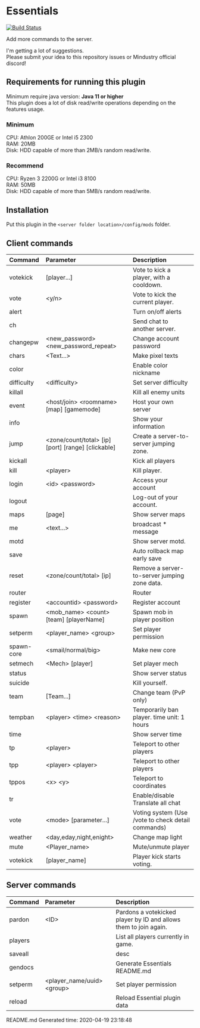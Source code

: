 # Essentials
[![Build Status](https://travis-ci.org/Kieaer/Essentials.svg?branch=master)](https://travis-ci.org/Kieaer/Essentials)

Add more commands to the server.

I'm getting a lot of suggestions.<br>
Please submit your idea to this repository issues or Mindustry official discord!

## Requirements for running this plugin
Minimum require java version: __Java 11 or higher__<br>
This plugin does a lot of disk read/write operations depending on the features usage.

### Minimum
CPU: Athlon 200GE or Intel i5 2300<br>
RAM: 20MB<br>
Disk: HDD capable of more than 2MB/s random read/write.

### Recommend
CPU: Ryzen 3 2200G or Intel i3 8100<br>
RAM: 50MB<br>
Disk: HDD capable of more than 5MB/s random read/write.

## Installation

Put this plugin in the ``<server folder location>/config/mods`` folder.

## Client commands

| Command | Parameter | Description |
|:---|:---|:--- |
| votekick | [player...] | Vote to kick a player, with a cooldown. |
| vote | &lt;y/n&gt; | Vote to kick the current player. |
| alert |  | Turn on/off alerts |
| ch |  | Send chat to another server. |
| changepw | &lt;new_password&gt; &lt;new_password_repeat&gt; | Change account password |
| chars | &lt;Text...&gt; | Make pixel texts |
| color |  | Enable color nickname |
| difficulty | &lt;difficulty&gt; | Set server difficulty |
| killall |  | Kill all enemy units |
| event | &lt;host/join&gt; &lt;roomname&gt; [map] [gamemode] | Host your own server |
| info |  | Show your information |
| jump | &lt;zone/count/total&gt; [ip] [port] [range] [clickable] | Create a server-to-server jumping zone. |
| kickall |  | Kick all players |
| kill | &lt;player&gt; | Kill player. |
| login | &lt;id&gt; &lt;password&gt; | Access your account |
| logout |  | Log-out of your account. |
| maps | [page] | Show server maps |
| me | &lt;text...&gt; | broadcast * message |
| motd |  | Show server motd. |
| save |  | Auto rollback map early save |
| reset | &lt;zone/count/total&gt; [ip] | Remove a server-to-server jumping zone data. |
| router |  | Router |
| register | &lt;accountid&gt; &lt;password&gt; | Register account |
| spawn | &lt;mob_name&gt; &lt;count&gt; [team] [playerName] | Spawn mob in player position |
| setperm | &lt;player_name&gt; &lt;group&gt; | Set player permission |
| spawn-core | &lt;smail/normal/big&gt; | Make new core |
| setmech | &lt;Mech&gt; [player] | Set player mech |
| status |  | Show server status |
| suicide |  | Kill yourself. |
| team | [Team...] | Change team (PvP only) |
| tempban | &lt;player&gt; &lt;time&gt; &lt;reason&gt; | Temporarily ban player. time unit: 1 hours |
| time |  | Show server time |
| tp | &lt;player&gt; | Teleport to other players |
| tpp | &lt;player&gt; &lt;player&gt; | Teleport to other players |
| tppos | &lt;x&gt; &lt;y&gt; | Teleport to coordinates |
| tr |  | Enable/disable Translate all chat |
| vote | &lt;mode&gt; [parameter...] | Voting system (Use /vote to check detail commands) |
| weather | &lt;day,eday,night,enight&gt; | Change map light |
| mute | &lt;Player_name&gt; | Mute/unmute player |
| votekick | [player_name] | Player kick starts voting. |

## Server commands

| Command | Parameter | Description |
|:---|:---|:--- |
| pardon | &lt;ID&gt; | Pardons a votekicked player by ID and allows them to join again. |
| players |  | List all players currently in game. |
| saveall |  | desc |
| gendocs |  | Generate Essentials README.md |
| setperm | &lt;player_name/uuid&gt; &lt;group&gt; | Set player permission |
| reload |  | Reload Essential plugin data |

README.md Generated time: 2020-04-19 23:18:48
